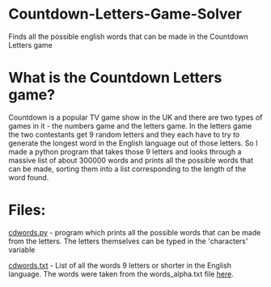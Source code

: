 # Countdown-Letters-Game-Solver
Finds all the possible english words that can be made in the Countdown Letters game

# What is the Countdown Letters game?
Countdown is a popular TV game show in the UK and there are two types of games in it - the numbers game and the letters game. In the letters game the two contestants get 9 random letters and they each have to try to generate the longest word in the English language out of those letters.
So I made a python program that takes those 9 letters and looks through a massive list of about 300000 words and prints all the possible words that can be made, sorting them into a list corresponding to the length of the word found.

# Files:
[cdwords.py](cdwords.py) - program which prints all the possible words that can be made from the letters. The letters themselves can be typed in the 'characters' variable

[cdwords.txt](cdwords.txt) - List of all the words 9 letters or shorter in the English language. The words were taken from the words_alpha.txt file [here](https://github.com/dwyl/english-words).

